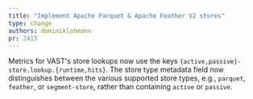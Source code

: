 ```yaml
---
title: "Implement Apache Parquet & Apache Feather V2 stores"
type: change
authors: dominiklohmann
pr: 2413
---
```


Metrics for VAST's store lookups now use the keys
`{active,passive}-store.lookup.{runtime,hits}`. The store type metadata field
now distinguishes between the various supported store types, e.g., `parquet`,
`feather`, or `segment-store`, rather than containing `active` or `passive`.
